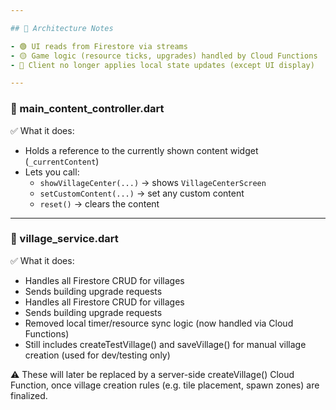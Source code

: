 ```yaml
---

## 🧠 Architecture Notes

- 🟢 UI reads from Firestore via streams
- 🟡 Game logic (resource ticks, upgrades) handled by Cloud Functions
- 🔴 Client no longer applies local state updates (except UI display)

---
```





### 📄 main_content_controller.dart

✅ What it does:
- Holds a reference to the currently shown content widget (`_currentContent`)
- Lets you call:
    - `showVillageCenter(...)` → shows `VillageCenterScreen`
    - `setCustomContent(...)` → set any custom content
    - `reset()` → clears the content


---

### 📄 village_service.dart

✅ What it does:
- Handles all Firestore CRUD for villages
- Sends building upgrade requests
- Handles all Firestore CRUD for villages
- Sends building upgrade requests
- Removed local timer/resource sync logic (now handled via Cloud Functions)
- Still includes createTestVillage() and saveVillage() for manual village creation (used for dev/testing only)

⚠️ These will later be replaced by a server-side createVillage() Cloud Function, once village creation rules (e.g. tile placement, spawn zones) are finalized.